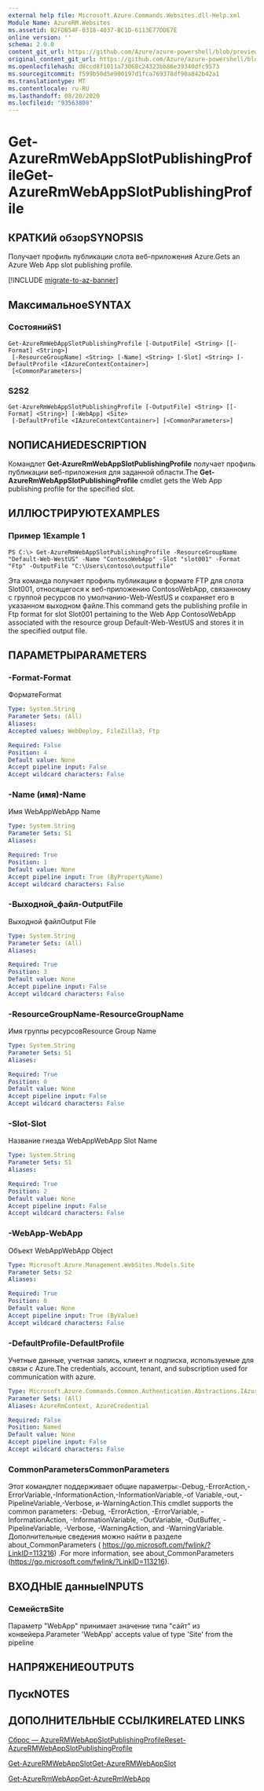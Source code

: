 ```yaml
---
external help file: Microsoft.Azure.Commands.Websites.dll-Help.xml
Module Name: AzureRM.Websites
ms.assetid: B2FDB54F-0318-4037-BC1D-6113E77DDE7E
online version: ''
schema: 2.0.0
content_git_url: https://github.com/Azure/azure-powershell/blob/preview/src/ResourceManager/Websites/Commands.Websites/help/Get-AzureRmWebAppSlotPublishingProfile.md
original_content_git_url: https://github.com/Azure/azure-powershell/blob/preview/src/ResourceManager/Websites/Commands.Websites/help/Get-AzureRmWebAppSlotPublishingProfile.md
ms.openlocfilehash: d8ccd8f1011a73068c24323bb86e39340dfc9573
ms.sourcegitcommit: f599b50d5e980197d1fca769378df90a842b42a1
ms.translationtype: MT
ms.contentlocale: ru-RU
ms.lasthandoff: 08/20/2020
ms.locfileid: "93563808"
---
```

# <span data-ttu-id="b241a-101">Get-AzureRmWebAppSlotPublishingProfile</span><span class="sxs-lookup"><span data-stu-id="b241a-101">Get-AzureRmWebAppSlotPublishingProfile</span></span>

## <span data-ttu-id="b241a-102">КРАТКИй обзор</span><span class="sxs-lookup"><span data-stu-id="b241a-102">SYNOPSIS</span></span>
<span data-ttu-id="b241a-103">Получает профиль публикации слота веб-приложения Azure.</span><span class="sxs-lookup"><span data-stu-id="b241a-103">Gets an Azure Web App slot publishing profile.</span></span>

[!INCLUDE [migrate-to-az-banner](../../includes/migrate-to-az-banner.md)]

## <span data-ttu-id="b241a-104">Максимальное</span><span class="sxs-lookup"><span data-stu-id="b241a-104">SYNTAX</span></span>

### <span data-ttu-id="b241a-105">Состояний</span><span class="sxs-lookup"><span data-stu-id="b241a-105">S1</span></span>
```
Get-AzureRmWebAppSlotPublishingProfile [-OutputFile] <String> [[-Format] <String>]
 [-ResourceGroupName] <String> [-Name] <String> [-Slot] <String> [-DefaultProfile <IAzureContextContainer>]
 [<CommonParameters>]
```

### <span data-ttu-id="b241a-106">S2</span><span class="sxs-lookup"><span data-stu-id="b241a-106">S2</span></span>
```
Get-AzureRmWebAppSlotPublishingProfile [-OutputFile] <String> [[-Format] <String>] [-WebApp] <Site>
 [-DefaultProfile <IAzureContextContainer>] [<CommonParameters>]
```

## <span data-ttu-id="b241a-107">NОПИСАНИЕ</span><span class="sxs-lookup"><span data-stu-id="b241a-107">DESCRIPTION</span></span>
<span data-ttu-id="b241a-108">Командлет **Get-AzureRmWebAppSlotPublishingProfile** получает профиль публикации веб-приложения для заданной области.</span><span class="sxs-lookup"><span data-stu-id="b241a-108">The **Get-AzureRmWebAppSlotPublishingProfile** cmdlet gets the Web App publishing profile for the specified slot.</span></span>

## <span data-ttu-id="b241a-109">ИЛЛЮСТРИРУЮТ</span><span class="sxs-lookup"><span data-stu-id="b241a-109">EXAMPLES</span></span>

### <span data-ttu-id="b241a-110">Пример 1</span><span class="sxs-lookup"><span data-stu-id="b241a-110">Example 1</span></span>
```
PS C:\> Get-AzureRmWebAppSlotPublishingProfile -ResourceGroupName "Default-Web-WestUS" -Name "ContosoWebApp" -Slot "slot001" -Format "Ftp" -OutputFile "C:\Users\contoso\outputfile"
```

<span data-ttu-id="b241a-111">Эта команда получает профиль публикации в формате FTP для слота Slot001, относящегося к веб-приложению ContosoWebApp, связанному с группой ресурсов по умолчанию-Web-WestUS и сохраняет его в указанном выходном файле.</span><span class="sxs-lookup"><span data-stu-id="b241a-111">This command gets the publishing profile in Ftp format for slot Slot001 pertaining to the Web App ContosoWebApp associated with the resource group Default-Web-WestUS and stores it in the specified output file.</span></span>

## <span data-ttu-id="b241a-112">ПАРАМЕТРЫ</span><span class="sxs-lookup"><span data-stu-id="b241a-112">PARAMETERS</span></span>

### <span data-ttu-id="b241a-113">-Format</span><span class="sxs-lookup"><span data-stu-id="b241a-113">-Format</span></span>
<span data-ttu-id="b241a-114">Формате</span><span class="sxs-lookup"><span data-stu-id="b241a-114">Format</span></span>

```yaml
Type: System.String
Parameter Sets: (All)
Aliases: 
Accepted values: WebDeploy, FileZilla3, Ftp

Required: False
Position: 4
Default value: None
Accept pipeline input: False
Accept wildcard characters: False
```

### <span data-ttu-id="b241a-115">-Name (имя)</span><span class="sxs-lookup"><span data-stu-id="b241a-115">-Name</span></span>
<span data-ttu-id="b241a-116">Имя WebApp</span><span class="sxs-lookup"><span data-stu-id="b241a-116">WebApp Name</span></span>

```yaml
Type: System.String
Parameter Sets: S1
Aliases: 

Required: True
Position: 1
Default value: None
Accept pipeline input: True (ByPropertyName)
Accept wildcard characters: False
```

### <span data-ttu-id="b241a-117">-Выходной_файл</span><span class="sxs-lookup"><span data-stu-id="b241a-117">-OutputFile</span></span>
<span data-ttu-id="b241a-118">Выходной файл</span><span class="sxs-lookup"><span data-stu-id="b241a-118">Output File</span></span>

```yaml
Type: System.String
Parameter Sets: (All)
Aliases: 

Required: True
Position: 3
Default value: None
Accept pipeline input: False
Accept wildcard characters: False
```

### <span data-ttu-id="b241a-119">-ResourceGroupName</span><span class="sxs-lookup"><span data-stu-id="b241a-119">-ResourceGroupName</span></span>
<span data-ttu-id="b241a-120">Имя группы ресурсов</span><span class="sxs-lookup"><span data-stu-id="b241a-120">Resource Group Name</span></span>

```yaml
Type: System.String
Parameter Sets: S1
Aliases: 

Required: True
Position: 0
Default value: None
Accept pipeline input: False
Accept wildcard characters: False
```

### <span data-ttu-id="b241a-121">-Slot</span><span class="sxs-lookup"><span data-stu-id="b241a-121">-Slot</span></span>
<span data-ttu-id="b241a-122">Название гнезда WebApp</span><span class="sxs-lookup"><span data-stu-id="b241a-122">WebApp Slot Name</span></span>

```yaml
Type: System.String
Parameter Sets: S1
Aliases: 

Required: True
Position: 2
Default value: None
Accept pipeline input: False
Accept wildcard characters: False
```

### <span data-ttu-id="b241a-123">-WebApp</span><span class="sxs-lookup"><span data-stu-id="b241a-123">-WebApp</span></span>
<span data-ttu-id="b241a-124">Объект WebApp</span><span class="sxs-lookup"><span data-stu-id="b241a-124">WebApp Object</span></span>

```yaml
Type: Microsoft.Azure.Management.WebSites.Models.Site
Parameter Sets: S2
Aliases: 

Required: True
Position: 0
Default value: None
Accept pipeline input: True (ByValue)
Accept wildcard characters: False
```

### <span data-ttu-id="b241a-125">-DefaultProfile</span><span class="sxs-lookup"><span data-stu-id="b241a-125">-DefaultProfile</span></span>
<span data-ttu-id="b241a-126">Учетные данные, учетная запись, клиент и подписка, используемые для связи с Azure.</span><span class="sxs-lookup"><span data-stu-id="b241a-126">The credentials, account, tenant, and subscription used for communication with azure.</span></span>

```yaml
Type: Microsoft.Azure.Commands.Common.Authentication.Abstractions.IAzureContextContainer
Parameter Sets: (All)
Aliases: AzureRmContext, AzureCredential

Required: False
Position: Named
Default value: None
Accept pipeline input: False
Accept wildcard characters: False
```

### <span data-ttu-id="b241a-127">CommonParameters</span><span class="sxs-lookup"><span data-stu-id="b241a-127">CommonParameters</span></span>
<span data-ttu-id="b241a-128">Этот командлет поддерживает общие параметры:-Debug,-ErrorAction,-ErrorVariable,-InformationAction,-InformationVariable,-of Variable,-out,-PipelineVariable,-Verbose, и-WarningAction.</span><span class="sxs-lookup"><span data-stu-id="b241a-128">This cmdlet supports the common parameters: -Debug, -ErrorAction, -ErrorVariable, -InformationAction, -InformationVariable, -OutVariable, -OutBuffer, -PipelineVariable, -Verbose, -WarningAction, and -WarningVariable.</span></span> <span data-ttu-id="b241a-129">Дополнительные сведения можно найти в разделе about_CommonParameters ( https://go.microsoft.com/fwlink/?LinkID=113216) .</span><span class="sxs-lookup"><span data-stu-id="b241a-129">For more information, see about_CommonParameters (https://go.microsoft.com/fwlink/?LinkID=113216).</span></span>

## <span data-ttu-id="b241a-130">ВХОДНЫЕ данные</span><span class="sxs-lookup"><span data-stu-id="b241a-130">INPUTS</span></span>

### <span data-ttu-id="b241a-131">Семейств</span><span class="sxs-lookup"><span data-stu-id="b241a-131">Site</span></span>
<span data-ttu-id="b241a-132">Параметр "WebApp" принимает значение типа "сайт" из конвейера.</span><span class="sxs-lookup"><span data-stu-id="b241a-132">Parameter 'WebApp' accepts value of type 'Site' from the pipeline</span></span>

## <span data-ttu-id="b241a-133">НАПРЯЖЕНИЕ</span><span class="sxs-lookup"><span data-stu-id="b241a-133">OUTPUTS</span></span>

## <span data-ttu-id="b241a-134">Пуск</span><span class="sxs-lookup"><span data-stu-id="b241a-134">NOTES</span></span>

## <span data-ttu-id="b241a-135">ДОПОЛНИТЕЛЬНЫЕ ССЫЛКИ</span><span class="sxs-lookup"><span data-stu-id="b241a-135">RELATED LINKS</span></span>

[<span data-ttu-id="b241a-136">Сброс — AzureRMWebAppSlotPublishingProfile</span><span class="sxs-lookup"><span data-stu-id="b241a-136">Reset-AzureRMWebAppSlotPublishingProfile</span></span>](./Reset-AzureRmWebAppSlotPublishingProfile.md)

[<span data-ttu-id="b241a-137">Get-AzureRMWebAppSlot</span><span class="sxs-lookup"><span data-stu-id="b241a-137">Get-AzureRMWebAppSlot</span></span>](./Get-AzureRMWebAppSlot.md)

[<span data-ttu-id="b241a-138">Get-AzureRmWebApp</span><span class="sxs-lookup"><span data-stu-id="b241a-138">Get-AzureRmWebApp</span></span>](./Get-AzureRmWebApp.md)
